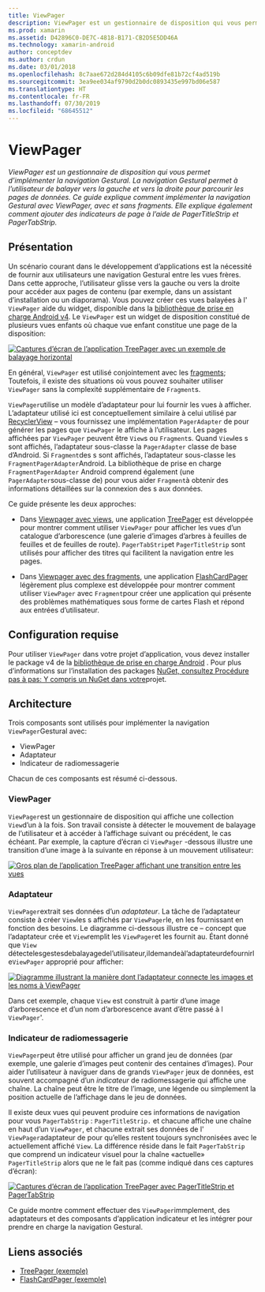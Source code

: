 ```yaml
---
title: ViewPager
description: ViewPager est un gestionnaire de disposition qui vous permet d’implémenter la navigation Gestural. La navigation Gestural permet à l’utilisateur de balayer vers la gauche et vers la droite pour parcourir les pages de données. Ce guide explique comment implémenter la navigation Gestural avec ViewPager, avec et sans fragments. Elle explique également comment ajouter des indicateurs de page à l’aide de PagerTitleStrip et PagerTabStrip.
ms.prod: xamarin
ms.assetid: D42896C0-DE7C-4818-B171-CB2D5E5DD46A
ms.technology: xamarin-android
author: conceptdev
ms.author: crdun
ms.date: 03/01/2018
ms.openlocfilehash: 8c7aae672d284d4105c6b09dfe81b72cf4ad519b
ms.sourcegitcommit: 3ea9ee034af9790d2b0dc0893435e997bd06e587
ms.translationtype: HT
ms.contentlocale: fr-FR
ms.lasthandoff: 07/30/2019
ms.locfileid: "68645512"
---
```

# <a name="viewpager"></a>ViewPager

_ViewPager est un gestionnaire de disposition qui vous permet d’implémenter la navigation Gestural. La navigation Gestural permet à l’utilisateur de balayer vers la gauche et vers la droite pour parcourir les pages de données. Ce guide explique comment implémenter la navigation Gestural avec ViewPager, avec et sans fragments. Elle explique également comment ajouter des indicateurs de page à l’aide de PagerTitleStrip et PagerTabStrip._

 
## <a name="overview"></a>Présentation

Un scénario courant dans le développement d’applications est la nécessité de fournir aux utilisateurs une navigation Gestural entre les vues frères. Dans cette approche, l’utilisateur glisse vers la gauche ou vers la droite pour accéder aux pages de contenu (par exemple, dans un assistant d’installation ou un diaporama). Vous pouvez créer ces vues balayées à l' `ViewPager` aide du widget, disponible dans la [bibliothèque de prise en charge Android v4](https://www.nuget.org/packages/Xamarin.Android.Support.v4/). Le `ViewPager` est un widget de disposition constitué de plusieurs vues enfants où chaque vue enfant constitue une page de la disposition: 

[![Captures d’écran de l’application TreePager avec un exemple de balayage horizontal](images/01-intro-sml.png)](images/01-intro.png#lightbox)

En général, `ViewPager` est utilisé conjointement avec les [fragments](~/android/platform/fragments/index.md); Toutefois, il existe des situations où vous pouvez souhaiter utiliser `ViewPager` sans la complexité supplémentaire de `Fragment`s.

`ViewPager`utilise un modèle d’adaptateur pour lui fournir les vues à afficher. L’adaptateur utilisé ici est conceptuellement similaire à celui utilisé par [RecyclerView](~/android/user-interface/layouts/recycler-view/index.md) &ndash; vous fournissez une implémentation `PagerAdapter` de pour générer les pages que `ViewPager` le affiche à l’utilisateur. Les pages affichées par `ViewPager` peuvent être `View`s ou `Fragment`s. Quand `View`les s sont affichés, l’adaptateur sous-classe la `PagerAdapter` classe de base d’Android. Si `Fragment`des s sont affichés, l’adaptateur sous-classe les `FragmentPagerAdapter`Android. La bibliothèque de prise en charge `FragmentPagerAdapter` Android comprend également (une `PagerAdapter`sous-classe de) pour vous aider `Fragment`à obtenir des informations détaillées sur la connexion des s aux données. 

Ce guide présente les deux approches: 

-   Dans [Viewpager avec views](~/android/user-interface/controls/view-pager/viewpager-and-views.md), une application [TreePager](https://docs.microsoft.com/samples/xamarin/monodroid-samples/userinterface-treepager) est développée pour montrer comment utiliser `ViewPager` pour afficher les vues d’un catalogue d’arborescence (une galerie d’images d’arbres à feuilles de feuilles et de feuilles de route). 
    `PagerTabStrip`et `PagerTitleStrip` sont utilisés pour afficher des titres qui facilitent la navigation entre les pages.

-   Dans [Viewpager avec des fragments](~/android/user-interface/controls/view-pager/viewpager-and-fragments.md), une application [FlashCardPager](https://docs.microsoft.com/samples/xamarin/monodroid-samples/userinterface-treepager) légèrement plus complexe est développée pour montrer comment utiliser `ViewPager` avec `Fragment`pour créer une application qui présente des problèmes mathématiques sous forme de cartes Flash et répond aux entrées d’utilisateur. 


## <a name="requirements"></a>Configuration requise

Pour utiliser `ViewPager` dans votre projet d’application, vous devez installer le package v4 de la [bibliothèque de prise en charge Android](https://www.nuget.org/packages/Xamarin.Android.Support.v4/) . Pour plus d’informations sur l’installation des packages [NuGet, consultez Procédure pas à pas: Y compris un NuGet dans votre](https://docs.microsoft.com/visualstudio/mac/nuget-walkthrough)projet. 

 
## <a name="architecture"></a>Architecture

Trois composants sont utilisés pour implémenter la navigation `ViewPager`Gestural avec:

-   ViewPager
-   Adaptateur
-   Indicateur de radiomessagerie

Chacun de ces composants est résumé ci-dessous.



### <a name="viewpager"></a>ViewPager

`ViewPager`est un gestionnaire de disposition qui affiche une collection `View`d’un à la fois. Son travail consiste à détecter le mouvement de balayage de l’utilisateur et à accéder à l’affichage suivant ou précédent, le cas échéant. Par exemple, la capture d’écran ci `ViewPager` -dessous illustre une transition d’une image à la suivante en réponse à un mouvement utilisateur: 

[![Gros plan de l’application TreePager affichant une transition entre les vues](images/02-transition-sml.png)](images/02-transition.png#lightbox)


### <a name="adapter"></a>Adaptateur

`ViewPager`extrait ses données d’un *adaptateur*. La tâche de l’adaptateur consiste à créer `View`les s affichés par `ViewPager`le, en les fournissant en fonction des besoins. Le diagramme ci-dessous illustre ce &ndash; concept que l’adaptateur crée et `View`remplit les `ViewPager`et les fournit au. Étant donné que `View` détectelesgestesdebalayagedel’utilisateur,ildemandeàl’adaptateurdefournirle`ViewPager` approprié pour afficher: 

[![Diagramme illustrant la manière dont l’adaptateur connecte les images et les noms à ViewPager](images/03-adapter-sml.png)](images/03-adapter.png#lightbox)

Dans cet exemple, chaque `View` est construit à partir d’une image d’arborescence et d’un nom d’arborescence avant d’être passé à l `ViewPager`'. 



### <a name="pager-indicator"></a>Indicateur de radiomessagerie

`ViewPager`peut être utilisé pour afficher un grand jeu de données (par exemple, une galerie d’images peut contenir des centaines d’images). Pour aider l’utilisateur à naviguer dans de grands `ViewPager` jeux de données, est souvent accompagné d’un *indicateur* de radiomessagerie qui affiche une chaîne. La chaîne peut être le titre de l’image, une légende ou simplement la position actuelle de l’affichage dans le jeu de données. 

Il existe deux vues qui peuvent produire ces informations de navigation pour vous `PagerTabStrip` : `PagerTitleStrip.` et chacune affiche une chaîne en haut d’un `ViewPager`, et chacune extrait ses données de l' `ViewPager`adaptateur de pour qu’elles restent toujours synchronisées avec le actuellement affiché `View`. La différence réside dans le fait `PagerTabStrip` que comprend un indicateur visuel pour la chaîne «actuelle» `PagerTitleStrip` alors que ne le fait pas (comme indiqué dans ces captures d’écran): 

[![Captures d’écran de l’application TreePager avec PagerTitleStrip et PagerTabStrip](images/04-comparison-sml.png)](images/04-comparison.png#lightbox)

Ce guide montre comment effectuer des `ViewPager`immplement, des adaptateurs et des composants d’application indicateur et les intégrer pour prendre en charge la navigation Gestural. 



## <a name="related-links"></a>Liens associés

- [TreePager (exemple)](https://docs.microsoft.com/samples/xamarin/monodroid-samples/userinterface-treepager)
- [FlashCardPager (exemple)](https://docs.microsoft.com/samples/xamarin/monodroid-samples/userinterface-flashcardpager)
